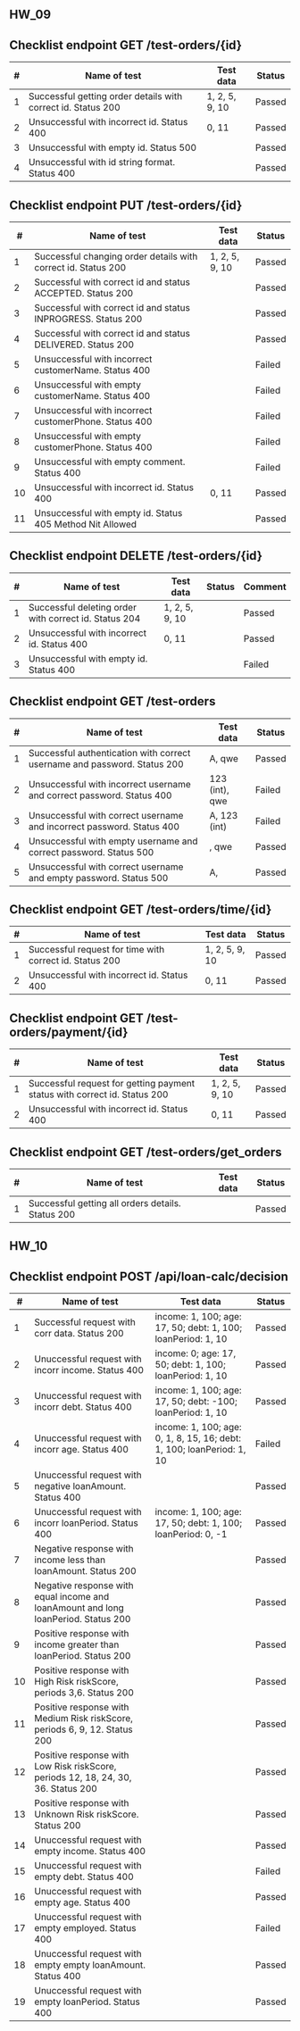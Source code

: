 ## HW_09

## Checklist endpoint GET /test-orders/{id}

| #   | Name of test                                                 | Test data      | Status |
| --- | ------------------------------------------------------------ | -------------- | ------ |
| 1   | Successful getting order details with correct id. Status 200 | 1, 2, 5, 9, 10 | Passed |
| 2   | Unsuccessful with incorrect id. Status 400                   | 0, 11          | Passed |
| 3   | Unsuccessful with empty id. Status 500                       |                | Passed |
| 4   | Unsuccessful with id string format. Status 400               |                | Passed |

## Checklist endpoint PUT /test-orders/{id}

| #   | Name of test                                                  | Test data      | Status |
| --- | ------------------------------------------------------------- | -------------- | ------ |
| 1   | Successful changing order details with correct id. Status 200 | 1, 2, 5, 9, 10 | Passed |
| 2   | Successful with correct id and status ACCEPTED. Status 200    |                | Passed |
| 3   | Successful with correct id and status INPROGRESS. Status 200  |                | Passed |
| 4   | Successful with correct id and status DELIVERED. Status 200   |                | Passed |
| 5   | Unsuccessful with incorrect customerName. Status 400          |                | Failed |
| 6   | Unsuccessful with empty customerName. Status 400              |                | Failed |
| 7   | Unsuccessful with incorrect customerPhone. Status 400         |                | Failed |
| 8   | Unsuccessful with empty customerPhone. Status 400             |                | Failed |
| 9   | Unsuccessful with empty comment. Status 400                   |                | Failed |
| 10  | Unsuccessful with incorrect id. Status 400                    | 0, 11          | Passed |
| 11  | Unsuccessful with empty id. Status 405 Method Nit Allowed     |                | Passed |

## Checklist endpoint DELETE /test-orders/{id}

| #   | Name of test                                          | Test data      | Status | Comment |
| --- | ----------------------------------------------------- | -------------- | ------ | ------- |
| 1   | Successful deleting order with correct id. Status 204 | 1, 2, 5, 9, 10 |        | Passed  |
| 2   | Unsuccessful with incorrect id. Status 400            | 0, 11          |        | Passed  |
| 3   | Unsuccessful with empty id. Status 400                |                |        | Failed  |

## Checklist endpoint GET /test-orders

| #   | Name of test                                                             | Test data      | Status |
| --- | ------------------------------------------------------------------------ | -------------- | ------ |
| 1   | Successful authentication with correct username and password. Status 200 | A, qwe         | Passed |
| 2   | Unsuccessful with incorrect username and correct password. Status 400    | 123 (int), qwe | Failed |
| 3   | Unsuccessful with correct username and incorrect password. Status 400    | A, 123 (int)   | Failed |
| 4   | Unsuccessful with empty username and correct password. Status 500        | , qwe          | Passed |
| 5   | Unsuccessful with correct username and empty password. Status 500        | A,             | Passed |

## Checklist endpoint GET /test-orders/time/{id}

| #   | Name of test                                            | Test data      | Status |
| --- | ------------------------------------------------------- | -------------- | ------ |
| 1   | Successful request for time with correct id. Status 200 | 1, 2, 5, 9, 10 | Passed |
| 2   | Unsuccessful with incorrect id. Status 400              | 0, 11          | Passed |

## Checklist endpoint GET /test-orders/payment/{id}

| #   | Name of test                                                              | Test data      | Status |
| --- | ------------------------------------------------------------------------- | -------------- | ------ |
| 1   | Successful request for getting payment status with correct id. Status 200 | 1, 2, 5, 9, 10 | Passed |
| 2   | Unsuccessful with incorrect id. Status 400                                | 0, 11          | Passed |

## Checklist endpoint GET /test-orders/get_orders

| #   | Name of test                                      | Test data | Status |
| --- | ------------------------------------------------- | --------- | ------ |
| 1   | Successful getting all orders details. Status 200 |           | Passed |

## HW_10

## Checklist endpoint POST /api/loan-calc/decision

| #   | Name of test                                                                       | Test data                                                             | Status |
| --- | ---------------------------------------------------------------------------------- | --------------------------------------------------------------------- | ------ |
| 1   | Successful request with corr data. Status 200                                      | income: 1, 100; age: 17, 50; debt: 1, 100; loanPeriod: 1, 10          | Passed |
| 2   | Unuccessful request with incorr income. Status 400                                 | income: 0; age: 17, 50; debt: 1, 100; loanPeriod: 1, 10               | Passed |
| 3   | Unuccessful request with incorr debt. Status 400                                   | income: 1, 100; age: 17, 50; debt: -100; loanPeriod: 1, 10            | Passed |
| 4   | Unuccessful request with incorr age. Status 400                                    | income: 1, 100; age: 0, 1, 8, 15, 16; debt: 1, 100; loanPeriod: 1, 10 | Failed |
| 5   | Unuccessful request with negative loanAmount. Status 400                           |                                                                       | Passed |
| 6   | Unuccessful request with incorr loanPeriod. Status 400                             | income: 1, 100; age: 17, 50; debt: 1, 100; loanPeriod: 0, -1          | Passed |
| 7   | Negative response with income less than loanAmount. Status 200                     |                                                                       | Passed |
| 8   | Negative response with equal income and loanAmount and long loanPeriod. Status 200 |                                                                       | Passed |
| 9   | Positive response with income greater than loanPeriod. Status 200                  |                                                                       | Passed |
| 10  | Positive response with High Risk riskScore, periods 3,6. Status 200                |                                                                       | Passed |
| 11  | Positive response with Medium Risk riskScore, periods 6, 9, 12. Status 200         |                                                                       | Passed |
| 12  | Positive response with Low Risk riskScore, periods 12, 18, 24, 30, 36. Status 200  |                                                                       | Passed |
| 13  | Positive response with Unknown Risk riskScore. Status 200                          |                                                                       | Passed |
| 14  | Unuccessful request with empty income. Status 400                                  |                                                                       | Passed |
| 15  | Unuccessful request with empty debt. Status 400                                    |                                                                       | Failed |
| 16  | Unuccessful request with empty age. Status 400                                     |                                                                       | Passed |
| 17  | Unuccessful request with empty employed. Status 400                                |                                                                       | Failed |
| 18  | Unuccessful request with empty empty loanAmount. Status 400                        |                                                                       | Passed |
| 19  | Unuccessful request with empty loanPeriod. Status 400                              |                                                                       | Passed |
